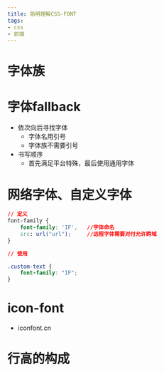 ```yaml
---
title: 简明理解CSS-FONT
tags:
- css
- 前端
---
```


# 字体族

# 字体fallback

- 依次向后寻找字体
    - 字体名用引号
    - 字体族不需要引号
- 书写顺序
    - 首先满足平台特殊，最后使用通用字体

# 网络字体、自定义字体


```css
// 定义
font-family {
    font-family: 'IF',   //字体命名
    src: url("url");     //远程字体需要对付允许跨域
}

// 使用

.custom-text {
    font-family: "IF";
}
```

# icon-font

- iconfont.cn

# 行高的构成
